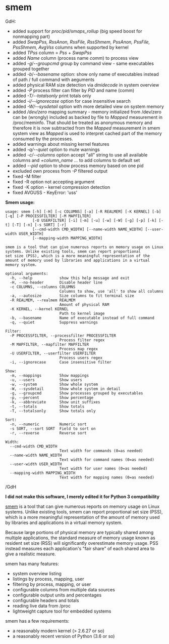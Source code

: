 # smem

GdH:

 * added support for *proc/pid/smaps_rollup* (big speed boost for nonmapping part)
 * added *SwapPss, RssAnon, RssFile, RssShmem, PssAnon, PssFile, PssShmem, AvgVss* columns when supported by kernel
 * added *TPss* column = *Pss* + *SwapPss*
 * added *Name* column (process name *comm*) to process view
 * added *-g*/*--groupcmd* group by command view - same executables grouped together
 * added *-b*/*--basename* option: show only name of executables instead of path / full command with aeguments
 * added physical RAM size detection via *dmidecode* in system overview
 * added *-P* process filter can filter by *PID* and name (comm)
 * added *-T/--totalsonly* print totals only
 * added *-i/--ignorecase* option for case insensitive search
 * added *-W/--sysdetail* option with more detailed view on system memory
 * added */dev/zero* mapping summary - memory initialized from /dev/zero can be (wrongly) included as backed by file to *Mapped* measurement in /proc/meminfo. That should be treated as anonymous memory and therefore it is now subtracted from the *Mapped* measurement in smem system view as *Mapped* is used to interpret cached part of the memory consumed by the processes.
 * added warnings about missing kernel features
 * added *-q/--quiet* option to mute warnings
 * added *-c/--columns* option accept "all" string to use all available columns and *+column_name ...* to add columns to default set
 * added *--pid* option to show process memory based on one pid
 * excluded own process from *-P* filtered output
 * fixed -M filter
 * fixed -R option not accepting argument
 * fixed -K option - kernel compression detection
 * fixed AVGUSS - KeyError: 'uss'
 


  **Smem usage:**

    usage: smem [-h] [-H] [-c COLUMNS] [-a] [-R REALMEM] [-K KERNEL] [-b] [-q] [-P PROCESSFILTER] [-M MAPFILTER]
                [-U USERFILTER] [-i] [-m] [-u] [-w] [-W] [-g] [-p] [-k] [-t] [-T] [-n] [-s SORT] [-r]
                [--cmd-width CMD_WIDTH] [--name-width NAME_WIDTH] [--user-width USER_WIDTH]
                [--mapping-width MAPPING_WIDTH]
    
    smem is a tool that can give numerous reports on memory usage on Linux systems. Unlike existing tools, smem can report proportional
    set size (PSS), which is a more meaningful representation of the amount of memory used by libraries and applications in a virtual
    memory system.
    
    optional arguments:
      -h, --help            show this help message and exit
      -H, --no-header       Disable header line
      -c COLUMNS, --columns COLUMNS
                            Columns to show, use 'all' to show all columns
      -a, --autosize        Size columns to fit terminal size
      -R REALMEM, --realmem REALMEM
                            Amount of physical RAM
      -K KERNEL, --kernel KERNEL
                            Path to kernel image
      -b, --basename        Name of executable instead of full command
      -q, --quiet           Suppress warnings
    
    Filter:
      -P PROCESSFILTER, --processfilter PROCESSFILTER
                            Process filter regex
      -M MAPFILTER, --mapfilter MAPFILTER
                            Process map regex
      -U USERFILTER, --userfilter USERFILTER
                            Process users regex
      -i, --ignorecase      Case insensitive filter
    
    Show:
      -m, --mappings        Show mappings
      -u, --users           Show users
      -w, --system          Show whole system
      -W, --sysdetail       Show whole system in detail
      -g, --groupcmd        Show processes grouped by executables
      -p, --percent         Show percentage
      -k, --abbreviate      Show unit suffixes
      -t, --totals          Show totals
      -T, --totalsonly      Show totals only
    
    Sort:
      -n, --numeric         Numeric sort
      -s SORT, --sort SORT  Field to sort on
      -r, --reverse         Reverse sort
    
    Width:
      --cmd-width CMD_WIDTH
                            Text width for commands (0=as needed)
      --name-width NAME_WIDTH
                            Text width for command names (0=as needed)
      --user-width USER_WIDTH
                            Text width for user names (0=as needed)
      --mapping-width MAPPING_WIDTH
                            Text width for mapping names (0=as needed)
    


/GdH

**I did not make this software, I merely edited it for Python 3 compatibility**

[smem](http://www.selenic.com/smem/) is a tool that can give numerous reports on memory usage on Linux systems. Unlike existing tools, smem can report proportional set size (PSS), which is a more meaningful representation of the amount of memory used by libraries and applications in a virtual memory system.

Because large portions of physical memory are typically shared among multiple applications, the standard measure of memory usage known as resident set size (RSS) will significantly overestimate memory usage. PSS instead measures each application's "fair share" of each shared area to give a realistic measure.

smem has many features:

 * system overview listing
 * listings by process, mapping, user
 * filtering by process, mapping, or user
 * configurable columns from multiple data sources
 * configurable output units and percentages
 * configurable headers and totals
 * reading live data from /proc
 * lightweight capture tool for embedded systems

smem has a few requirements:

 * a reasonably modern kernel (> 2.6.27 or so)
 * a reasonably recent version of Python (3.6 or so)
